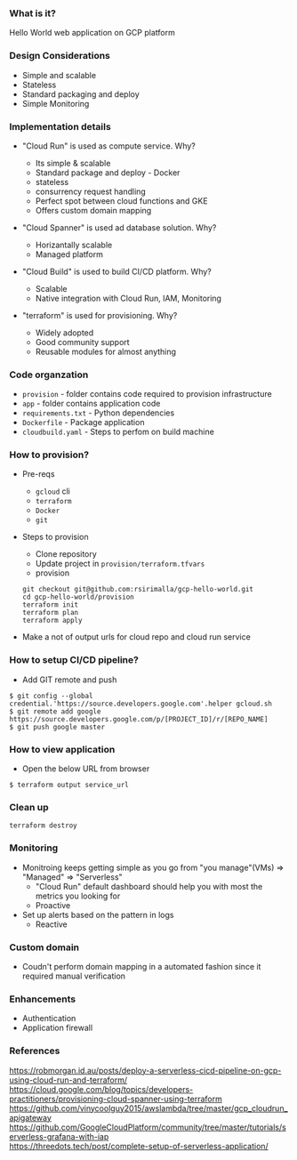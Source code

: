 ### What is it?
Hello World web application on GCP platform

### Design Considerations
* Simple and scalable
* Stateless
* Standard packaging and deploy
* Simple Monitoring

### Implementation details 
* "Cloud Run" is used as compute service. Why?
    * Its simple & scalable
    * Standard package and deploy - Docker
    * stateless
    * consurrency request handling
    * Perfect spot between cloud functions and GKE
    * Offers custom domain mapping
* "Cloud Spanner" is used ad database solution. Why?
    * Horizantally scalable
    * Managed platform

* "Cloud Build" is used to build CI/CD platform. Why?
    * Scalable
    * Native integration with Cloud Run, IAM, Monitoring

* "terraform" is used for provisioning. Why?
    * Widely adopted
    * Good community support
    * Reusable modules for almost anything

### Code organzation
* `provision` - folder contains code required to provision infrastructure
* `app` - folder contains application code
* `requirements.txt` - Python dependencies
* `Dockerfile` - Package application
* `cloudbuild.yaml` - Steps to perfom on build machine

### How to provision?
* Pre-reqs
    * `gcloud` cli
    * `terraform` 
    * `Docker`
    * `git`

* Steps to provision
    * Clone repository
    * Update project in `provision/terraform.tfvars` 
    * provision
    ```
    git checkout git@github.com:rsirimalla/gcp-hello-world.git
    cd gcp-hello-world/provision
    terraform init
    terraform plan
    terraform apply
    ```
* Make a not of output urls for cloud repo and cloud run service

### How to setup CI/CD pipeline?
* Add GIT remote and push
```
$ git config --global credential.'https://source.developers.google.com'.helper gcloud.sh
$ git remote add google https://source.developers.google.com/p/[PROJECT_ID]/r/[REPO_NAME]
$ git push google master
```

### How to view application
* Open the below URL from browser
```
$ terraform output service_url
```


### Clean up
```
terraform destroy 
```

### Monitoring
* Monitroing keeps getting simple as you go from "you manage"(VMs) => "Managed" => "Serverless"
    * "Cloud Run" default dashboard should help you with most the metrics you looking for
    * Proactive
* Set up alerts based on the pattern in logs
    * Reactive

### Custom domain
* Coudn't perform domain mapping in a automated fashion since it required manual verification


### Enhancements
* Authentication
* Application firewall

### References
https://robmorgan.id.au/posts/deploy-a-serverless-cicd-pipeline-on-gcp-using-cloud-run-and-terraform/  
https://cloud.google.com/blog/topics/developers-practitioners/provisioning-cloud-spanner-using-terraform  
https://github.com/vinycoolguy2015/awslambda/tree/master/gcp_cloudrun_apigateway  
https://github.com/GoogleCloudPlatform/community/tree/master/tutorials/serverless-grafana-with-iap  
https://threedots.tech/post/complete-setup-of-serverless-application/  

